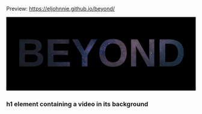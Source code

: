 Preview:
https://eljohnnie.github.io/beyond/

![BEYOND](./media/image.png)

### h1 element containing a video in its background
